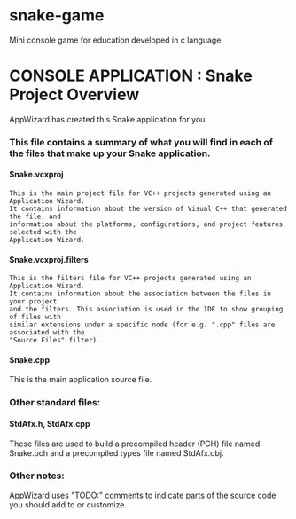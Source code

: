 # snake-game
Mini console game for education developed in c language.

# CONSOLE APPLICATION : Snake Project Overview

AppWizard has created this Snake application for you.

### This file contains a summary of what you will find in each of the files that make up your Snake application.

#### Snake.vcxproj
    This is the main project file for VC++ projects generated using an Application Wizard.
    It contains information about the version of Visual C++ that generated the file, and
    information about the platforms, configurations, and project features selected with the
    Application Wizard.

#### Snake.vcxproj.filters
    This is the filters file for VC++ projects generated using an Application Wizard. 
    It contains information about the association between the files in your project 
    and the filters. This association is used in the IDE to show grouping of files with
    similar extensions under a specific node (for e.g. ".cpp" files are associated with the
    "Source Files" filter).

#### Snake.cpp
This is the main application source file.

### Other standard files:

#### StdAfx.h, StdAfx.cpp
These files are used to build a precompiled header (PCH) file
named Snake.pch and a precompiled types file named StdAfx.obj.

### Other notes:

AppWizard uses "TODO:" comments to indicate parts of the source code you
should add to or customize.